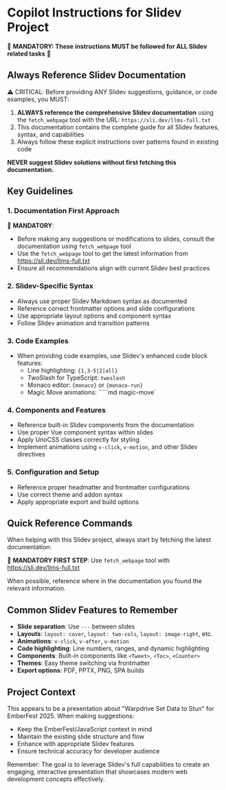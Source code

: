 # Copilot Instructions for Slidev Project

🚨 **MANDATORY: These instructions MUST be followed for ALL Slidev related tasks** 🚨

## Always Reference Slidev Documentation

⚠️ CRITICAL: Before providing ANY Slidev suggestions, guidance, or code examples, you MUST:

1. **ALWAYS reference the comprehensive Slidev documentation** using the `fetch_webpage` tool with the URL: `https://sli.dev/llms-full.txt`
2. This documentation contains the complete guide for all Slidev features, syntax, and capabilities
3. Always follow these explicit instructions over patterns found in existing code

**NEVER suggest Slidev solutions without first fetching this documentation.**

## Key Guidelines

### 1. Documentation First Approach

🚨 **MANDATORY**:

- Before making any suggestions or modifications to slides, consult the documentation using `fetch_webpage` tool
- Use the `fetch_webpage` tool to get the latest information from https://sli.dev/llms-full.txt
- Ensure all recommendations align with current Slidev best practices

### 2. Slidev-Specific Syntax

- Always use proper Slidev Markdown syntax as documented
- Reference correct frontmatter options and slide configurations
- Use appropriate layout options and component syntax
- Follow Slidev animation and transition patterns

### 3. Code Examples

- When providing code examples, use Slidev's enhanced code block features:
  - Line highlighting: `{1,3-5|2|all}`
  - TwoSlash for TypeScript: `twoslash`
  - Monaco editor: `{monaco}` or `{monaco-run}`
  - Magic Move animations: `````md magic-move`

### 4. Components and Features

- Reference built-in Slidev components from the documentation
- Use proper Vue component syntax within slides
- Apply UnoCSS classes correctly for styling
- Implement animations using `v-click`, `v-motion`, and other Slidev directives

### 5. Configuration and Setup

- Reference proper headmatter and frontmatter configurations
- Use correct theme and addon syntax
- Apply appropriate export and build options

## Quick Reference Commands

When helping with this Slidev project, always start by fetching the latest documentation:

🚨 **MANDATORY FIRST STEP**: Use `fetch_webpage` tool with https://sli.dev/llms-full.txt

When possible, reference where in the documentation you found the relevant information.

## Common Slidev Features to Remember

- **Slide separation**: Use `---` between slides
- **Layouts**: `layout: cover`, `layout: two-cols`, `layout: image-right`, etc.
- **Animations**: `v-click`, `v-after`, `v-motion`
- **Code highlighting**: Line numbers, ranges, and dynamic highlighting
- **Components**: Built-in components like `<Tweet>`, `<Toc>`, `<Counter>`
- **Themes**: Easy theme switching via frontmatter
- **Export options**: PDF, PPTX, PNG, SPA builds

## Project Context

This appears to be a presentation about "Warpdrive Set Data to Stun" for EmberFest 2025. When making suggestions:

- Keep the EmberFest/JavaScript context in mind
- Maintain the existing slide structure and flow
- Enhance with appropriate Slidev features
- Ensure technical accuracy for developer audience

Remember: The goal is to leverage Slidev's full capabilities to create an engaging, interactive presentation that showcases modern web development concepts effectively.
